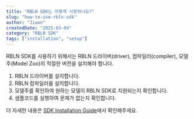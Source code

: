 ```yaml
---
title: "RBLN SDK는 어떻게 사용하나요?"
slug: "how-to-use-rbln-sdk"
author: "Jiwon"
createdDate: "2025-03-04"          
category: "RBLN SDK"                    
tags: ["installation", "setup"]         
---
```

RBLN SDK를 사용하기 위해서는 RBLN 드라이버(driver), 컴파일러(compiler), 모델주(Model Zoo)의 적절한 버전을 설치해야 합니다.

1. RBLN 드라이버를 설치합니다.
2. RBLN 컴파일러를 설치합니다.
3. 모델주를 확인하여 원하는 모델이 RBLN SDK로 지원되는지 확인합니다.
4. 샘플코드를 실행하여 문제가 없는지 확인합니다.

더 자세한 내용은 <a href="https://docs.rbln.ai/index.html" class="underline" target="_blank">SDK Installation Guide</a>에서 확인해주세요.

